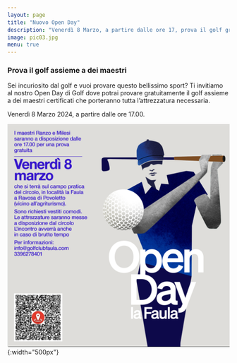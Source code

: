 ```yaml
---
layout: page
title: "Nuovo Open Day"
description: "Venerdì 8 Marzo, a partire dalle ore 17, prova il golf gratuitamente"
image: pic03.jpg
menu: true
---
```


###  Prova il golf assieme a dei maestri 


Sei incuriosito dal golf e vuoi provare questo bellissimo sport? 
Ti invitiamo al nostro Open Day di Golf dove potrai provare gratuitamente il golf assieme a dei maestri certificati che porteranno tutta l’attrezzatura necessaria. 

Venerdì 8 Marzo 2024, a partire dalle ore 17.00.

![Locandina](/assets/images/openday-08-03-24.png){:width="500px"}